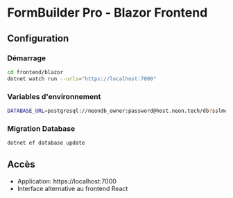 # FormBuilder Pro - Blazor Frontend

## Configuration

### Démarrage
```bash
cd frontend/blazor
dotnet watch run --urls="https://localhost:7000"
```

### Variables d'environnement
```bash
DATABASE_URL=postgresql://neondb_owner:password@host.neon.tech/db?sslmode=require
```

### Migration Database
```bash
dotnet ef database update
```

## Accès
- Application: https://localhost:7000
- Interface alternative au frontend React